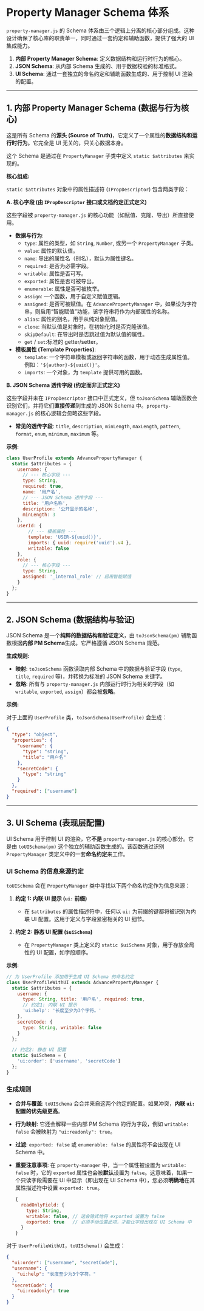 # Property Manager Schema 体系

`property-manager.js` 的 Schema 体系由三个逻辑上分离的核心部分组成。这种设计确保了核心库的职责单一，同时通过一套约定和辅助函数，提供了强大的 UI 集成能力。

1. **内部 Property Manager Schema**: 定义数据结构和运行时行为的核心。
2. **JSON Schema**: 从内部 Schema 生成的、用于数据校验的标准格式。
3. **UI Schema**: 通过一套独立的命名约定和辅助函数生成的、用于控制 UI 渲染的配置。

---

## 1. 内部 Property Manager Schema (数据与行为核心)

这是所有 Schema 的**源头 (Source of Truth)**，它定义了一个属性的**数据结构和运行时行为**。它完全是 UI 无关的，只关心数据本身。

这个 Schema 是通过在 `PropertyManager` 子类中定义 `static $attributes` 来实现的。

**核心组成:**

`static $attributes` 对象中的属性描述符 (`IPropDescriptor`) 包含两类字段：

**A. 核心字段 (由 `IPropDescriptor` 接口或文档约定正式定义)**

这些字段被 `property-manager.js` 的核心功能（如赋值、克隆、导出）所直接使用。

* **数据与行为**:
  * `type`: 属性的类型，如 `String`, `Number`, 或另一个 `PropertyManager` 子类。
  * `value`: 属性的默认值。
  * `name`: 导出的属性名（别名），默认为属性键名。
  * `required`: 是否为必需字段。
  * `writable`: 属性是否可写。
  * `exported`: 属性是否可被导出。
  * `enumerable`: 属性是否可被枚举。
  * `assign`: 一个函数，用于自定义赋值逻辑。
  * `assigned`: 是否可被赋值。在 `AdvancePropertyManager` 中，如果设为字符串，则启用“智能赋值”功能，该字符串将作为内部属性的名称。
  * `alias`: 属性的别名，用于从纯对象赋值。
  * `clone`: 当默认值是对象时，在初始化时是否克隆该值。
  * `skipDefault`: 在导出时是否跳过值为默认值的属性。
  * `get` / `set`:标准的 getter/setter。
* **模板属性 (Template Properties)**:
  * `template`: 一个字符串模板或返回字符串的函数，用于动态生成属性值。例如：`'${author}-${uuid()}'`。
  * `imports`: 一个对象，为 `template` 提供可用的函数。

**B. JSON Schema 透传字段 (约定而非正式定义)**

这些字段并未在 `IPropDescriptor` 接口中正式定义，但 `toJsonSchema` 辅助函数会识别它们，并将它们**直接传递**到生成的 JSON Schema 中。`property-manager.js` 的核心逻辑会忽略这些字段。

* **常见的透传字段**: `title`, `description`, `minLength`, `maxLength`, `pattern`, `format`, `enum`, `minimum`, `maximum` 等。

**示例:**

```javascript
class UserProfile extends AdvancePropertyManager {
  static $attributes = {
    username: {
      // --- 核心字段 ---
      type: String,
      required: true,
      name: '用户名',
      // --- JSON Schema 透传字段 ---
      title: '用户名称',
      description: '公开显示的名称',
      minLength: 3
    },
    userId: {
        // --- 模板属性 ---
        template: 'USER-${uuid()}',
        imports: { uuid: require('uuid').v4 },
        writable: false
    },
    role: {
      // --- 核心字段 ---
      type: String,
      assigned: '_internal_role' // 启用智能赋值
    }
  };
}
```

---

## 2. JSON Schema (数据结构与验证)

JSON Schema 是一个**纯粹的数据结构和验证定义**，由 `toJsonSchema(pm)` 辅助函数根据**内部 PM Schema**生成。它严格遵循 JSON Schema 规范。

**生成规则:**

* **映射**: `toJsonSchema` 函数读取内部 Schema 中的数据与验证字段 (`type`, `title`, `required` 等)，并转换为标准的 JSON Schema 关键字。
* **忽略**: 所有与 `property-manager.js` 内部运行时行为相关的字段（如 `writable`, `exported`, `assign`）都会被**忽略**。

**示例:**

对于上面的 `UserProfile` 类，`toJsonSchema(UserProfile)` 会生成：

```json
{
  "type": "object",
  "properties": {
    "username": {
      "type": "string",
      "title": "用户名"
    },
    "secretCode": {
      "type": "string"
    }
  },
  "required": ["username"]
}
```

---

## 3. UI Schema (表现层配置)

UI Schema 用于控制 UI 的渲染，它**不是** `property-manager.js` 的核心部分。它是由 `toUISchema(pm)` 这个独立的辅助函数生成的。该函数通过识别 `PropertyManager` 类定义中的一套**命名约定**来工作。

### UI Schema 的信息来源约定

`toUISchema` 会在 `PropertyManager` 类中寻找以下两个命名约定作为信息来源：

1. **约定 1: 内联 UI 提示 (`ui:` 前缀)**
    * 在 `$attributes` 的属性描述符中，任何以 `ui:` 为前缀的键都将被识别为内联 UI 配置。这用于定义与字段紧密相关的 UI 细节。

2. **约定 2: 静态 UI 配置 (`$uiSchema`)**
    * 在 `PropertyManager` 类上定义的 `static $uiSchema` 对象，用于存放全局性的 UI 配置，如字段顺序。

**示例:**

```javascript
// 为 UserProfile 添加用于生成 UI Schema 的命名约定
class UserProfileWithUI extends AdvancePropertyManager {
  static $attributes = {
    username: {
      type: String, title: '用户名', required: true,
      // 约定1: 内联 UI 提示
      'ui:help': '长度至少为3个字符。'
    },
    secretCode: {
      type: String, writable: false
    }
  };

  // 约定2: 静态 UI 配置
  static $uiSchema = {
    'ui:order': ['username', 'secretCode']
  };
}
```

### 生成规则

* **合并与覆盖**: `toUISchema` 会合并来自这两个约定的配置。如果冲突，**内联 `ui:` 配置的优先级更高**。
* **行为映射**: 它还会解释一些内部 PM Schema 的行为字段，例如 `writable: false` 会被映射为 `"ui:readonly": true`。
* **过滤**: `exported: false` 或 `enumerable: false` 的属性将不会出现在 UI Schema 中。

* **重要注意事项**: 在 `property-manager` 中，当一个属性被设置为 `writable: false` 时，它的 `exported` 属性也会被**默认**设置为 `false`。这意味着，如果一个只读字段需要在 UI 中显示（即出现在 UI Schema 中），您必须**明确地**在其属性描述符中设置 `exported: true`。

    ```javascript
    {
      readOnlyField: {
        type: String,
        writable: false, // 这会隐式地将 exported 设置为 false
        exported: true   // 必须手动设置此项，才能让字段出现在 UI Schema 中
      }
    }
    ```

对于 `UserProfileWithUI`，`toUISchema()` 会生成：

```json
{
  "ui:order": ["username", "secretCode"],
  "username": {
    "ui:help": "长度至少为3个字符。"
  },
  "secretCode": {
    "ui:readonly": true
  }
}
```
